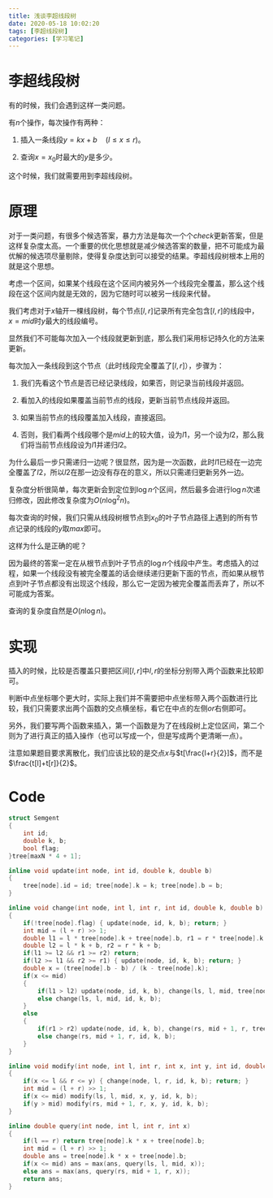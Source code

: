 ```yaml
---
title: 浅谈李超线段树
date: 2020-05-18 10:02:20
tags: [李超线段树]
categories: [学习笔记]
---
```


# 李超线段树

有的时候，我们会遇到这样一类问题。

有$n$个操作，每次操作有两种：

1. 插入一条线段$y=kx+b\quad(l\le x\le r)$。

2. 查询$x=x_0$时最大的$y$是多少。

这个时候，我们就需要用到李超线段树。

<!--more-->

# 原理

对于一类问题，有很多个候选答案，暴力方法是每次一个个$check$更新答案，但是这样复杂度太高。一个重要的优化思想就是减少候选答案的数量，把不可能成为最优解的候选项尽量剔除，使得复杂度达到可以接受的结果。李超线段树根本上用的就是这个思想。

考虑一个区间，如果某个线段在这个区间内被另外一个线段完全覆盖，那么这个线段在这个区间内就是无效的，因为它随时可以被另一线段来代替。

我们考虑对于$x$轴开一棵线段树，每个节点$[l,r]$记录所有完全包含$[l,r]$的线段中，$x=mid$时$y$最大的线段编号。

显然我们不可能每次加入一个线段就更新到底，那么我们采用标记持久化的方法来更新。

每次加入一条线段到这个节点（此时线段完全覆盖了$[l,r]$），步骤为：

1. 我们先看这个节点是否已经记录线段，如果否，则记录当前线段并返回。

2. 看加入的线段如果覆盖当前节点的线段，更新当前节点线段并返回。

3. 如果当前节点的线段覆盖加入线段，直接返回。

4. 否则，我们看两个线段哪个是$mid$上的较大值，设为$l1$，另一个设为$l2$，那么我们将当前节点线段设为$l1$并递归$l2$。

为什么最后一步只需递归一边呢？很显然，因为是一次函数，此时$l1$已经在一边完全覆盖了$l2$，所以$l2$在那一边没有存在的意义，所以只需递归更新另外一边。

复杂度分析很简单，每次更新会到定位到$\log n$个区间，然后最多会进行$\log n$次递归修改，因此修改复杂度为$O(n\log^2n)$。

每次查询的时候，我们只需从线段树根节点到$x_0$的叶子节点路径上遇到的所有节点记录的线段的$y$取$max$即可。

这样为什么是正确的呢？

因为最终的答案一定在从根节点到叶子节点的$\log n$个线段中产生。考虑插入的过程，如果一个线段没有被完全覆盖的话会继续递归更新下面的节点，而如果从根节点到叶子节点都没有出现这个线段，那么它一定因为被完全覆盖而丢弃了，所以不可能成为答案。

查询的复杂度自然是$O(n\log n)$。

# 实现

插入的时候，比较是否覆盖只要把区间$[l,r]$中$l,r$的坐标分别带入两个函数来比较即可。

判断中点坐标哪个更大时，实际上我们并不需要把中点坐标带入两个函数进行比较，我们只需要求出两个函数的交点横坐标，看它在中点的左侧$or$右侧即可。

另外，我们要写两个函数来插入，第一个函数是为了在线段树上定位区间，第二个则为了进行真正的插入操作（也可以写成一个，但是写成两个更清晰一点）。

注意如果题目要求离散化，我们应该比较的是交点$x$与$t[\frac{l+r}{2}]$，而不是$\frac{t[l]+t[r]}{2}$。

# Code

```c++
struct Semgent
{
    int id;
    double k, b;
    bool flag;
}tree[maxN * 4 + 1];

inline void update(int node, int id, double k, double b)
{
	tree[node].id = id; tree[node].k = k; tree[node].b = b;
}

inline void change(int node, int l, int r, int id, double k, double b)
{
	if(!tree[node].flag) { update(node, id, k, b); return; }
	int mid = (l + r) >> 1;
	double l1 = l * tree[node].k + tree[node].b, r1 = r * tree[node].k + tree[node].b;
	double l2 = l * k + b, r2 = r * k + b;
	if(l1 >= l2 && r1 >= r2) return;
	if(l2 >= l1 && r2 >= r1) { update(node, id, k, b); return; }
	double x = (tree[node].b - b) / (k - tree[node].k);
	if(x <= mid)
	{
		if(l1 > l2) update(node, id, k, b), change(ls, l, mid, tree[node].id, tree[node].k, tree[node].b);
		else change(ls, l, mid, id, k, b);
	}
	else
	{
		if(r1 > r2) update(node, id, k, b), change(rs, mid + 1, r, tree[node].id, tree[node].k, tree[node].b);
		else change(rs, mid + 1, r, id, k, b);
	}
}

inline void modify(int node, int l, int r, int x, int y, int id, double k, double b)
{
	if(x <= l && r <= y) { change(node, l, r, id, k, b); return; }
	int mid = (l + r) >> 1;
	if(x <= mid) modify(ls, l, mid, x, y, id, k, b);
	if(y > mid) modify(rs, mid + 1, r, x, y, id, k, b);
}

inline double query(int node, int l, int r, int x)
{
	if(l == r) return tree[node].k * x + tree[node].b;
	int mid = (l + r) >> 1; 
    double ans = tree[node].k * x + tree[node].b;
	if(x <= mid) ans = max(ans, query(ls, l, mid, x));
	else ans = max(ans, query(rs, mid + 1, r, x));
	return ans;
}
```



